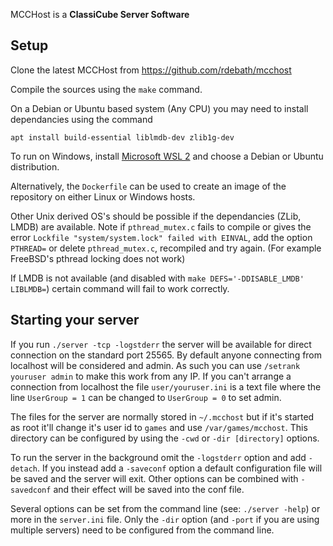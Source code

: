 MCCHost is a **ClassiCube Server Software**

**Setup**
---
Clone the latest MCCHost from https://github.com/rdebath/mcchost

Compile the sources using the `make` command.

On a Debian or Ubuntu based system (Any CPU) you may need to install dependancies using the command
```
apt install build-essential liblmdb-dev zlib1g-dev
```

To run on Windows, install [Microsoft WSL 2](https://learn.microsoft.com/en-us/windows/wsl/install) and choose a Debian or Ubuntu distribution.

Alternatively, the `Dockerfile` can be used to create an image of the repository on either Linux or Windows hosts.

Other Unix derived OS's should be possible if the dependancies (ZLib, LMDB) are available. Note if `pthread_mutex.c` fails to compile or gives the error `Lockfile "system/system.lock" failed with EINVAL`, add the option `PTHREAD=` or delete `pthread_mutex.c`, recompiled and try again. (For example FreeBSD's pthread locking does not work)

If LMDB is not available (and disabled with `make DEFS='-DDISABLE_LMDB' LIBLMDB=`) certain command will fail to work correctly.

<!--
Normal
$ make install
$ mcchost-server -tcp -detach -saveconf
$ mcchost-server

FreeBSD
$ gmake

macosx 11.4.2
$ make DEFS='-DDISABLE_LMDB' LIBLMDB= WARN=-w PTHREAD= -j install
-->

Starting your server
---
If you run `./server -tcp -logstderr` the server will be available for direct connection on the standard port 25565.
By default anyone connecting from localhost will be considered and admin. As such you can use `/setrank youruser admin` to make this work from any IP. If you can't arrange a connection from localhost the file `user/youruser.ini` is a text file where the line `UserGroup = 1` can be changed to `UserGroup = 0` to set admin.

The files for the server are normally stored in `~/.mcchost` but if it's started as root it'll change it's user id to `games` and use `/var/games/mcchost`. This directory can be configured by using the `-cwd` or `-dir [directory]` options.

To run the server in the background omit the `-logstderr` option and add `-detach`.
If you instead add a `-saveconf` option a default configuration file will be saved and the server will exit. Other options can be combined with `-savedconf` and their effect will be saved into the conf file.

Several options can be set from the command line (see: `./server -help`) or more in the `server.ini` file.
Only the `-dir` option (and `-port` if you are using multiple servers) need to be configured from the command line.

